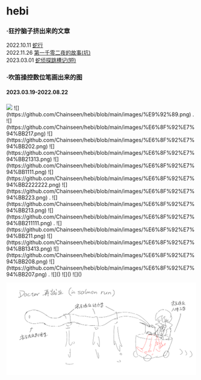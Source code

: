 # hebi

### ·狂拧脑子挤出来的文章
2022.10.11 [蛇行](https://greyzone01.notion.site/d68581e21d594858894b755abe9a6a10)  
2022.11.26 [第一千零二夜的故事(坑)](https://greyzone01.notion.site/a3e06c60068942e78f5832125d0c579c)  
2023.03.01 [蛇侦探跳槽记(短)](https://greyzone01.notion.site/161875a72540448da765b77708997b4a)  

### ·吹笛操控数位笔画出来的图

#### 2023.03.19-2022.08.22
##### #
<img src="https://github.com/Chainseen/hebi/blob/main/images/%E9%92%89.png" width="1000px">
![](https://github.com/Chainseen/hebi/blob/main/images/%E9%92%89.png)
.
![](https://github.com/Chainseen/hebi/blob/main/images/%E6%8F%92%E7%94%BB217.png)
![](https://github.com/Chainseen/hebi/blob/main/images/%E6%8F%92%E7%94%BB202.png)
![](https://github.com/Chainseen/hebi/blob/main/images/%E6%8F%92%E7%94%BB21313.png)
![](https://github.com/Chainseen/hebi/blob/main/images/%E6%8F%92%E7%94%BB1111.png)
![](https://github.com/Chainseen/hebi/blob/main/images/%E6%8F%92%E7%94%BB2222222.png)
![](https://github.com/Chainseen/hebi/blob/main/images/%E6%8F%92%E7%94%BB223.png)
.
![](https://github.com/Chainseen/hebi/blob/main/images/%E6%8F%92%E7%94%BB213.png)
![](https://github.com/Chainseen/hebi/blob/main/images/%E6%8F%92%E7%94%BB211111.png)
.
![](https://github.com/Chainseen/hebi/blob/main/images/%E6%8F%92%E7%94%BB211.png)
![](https://github.com/Chainseen/hebi/blob/main/images/%E6%8F%92%E7%94%BB13413.png)
![](https://github.com/Chainseen/hebi/blob/main/images/%E6%8F%92%E7%94%BB208.png)
![](https://github.com/Chainseen/hebi/blob/main/images/%E6%8F%92%E7%94%BB207.png)
.
![]()
![]()
![]()


![](https://github.com/Chainseen/hebi/blob/main/images/%E6%8F%92%E7%94%BB191211.png)
